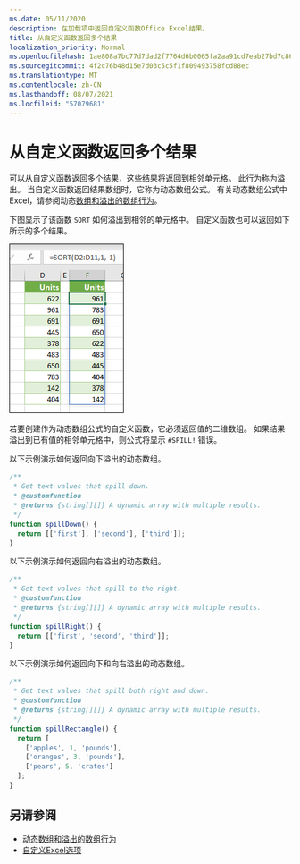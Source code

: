 ```yaml
---
ms.date: 05/11/2020
description: 在加载项中返回自定义函数Office Excel结果。
title: 从自定义函数返回多个结果
localization_priority: Normal
ms.openlocfilehash: 1ae808a7bc77d7dad2f7764d6b0065fa2aa91cd7eab27bd7c8697a3d87731153
ms.sourcegitcommit: 4f2c76b48d15e7d03c5c5f1f809493758fcd88ec
ms.translationtype: MT
ms.contentlocale: zh-CN
ms.lasthandoff: 08/07/2021
ms.locfileid: "57079681"
---
```

# <a name="return-multiple-results-from-your-custom-function"></a>从自定义函数返回多个结果

可以从自定义函数返回多个结果，这些结果将返回到相邻单元格。 此行为称为溢出。 当自定义函数返回结果数组时，它称为动态数组公式。 有关动态数组公式中Excel，请参阅动态[数组和溢出的数组行为](https://support.office.com/article/dynamic-arrays-and-spilled-array-behavior-205c6b06-03ba-4151-89a1-87a7eb36e531)。

下图显示了该函数 `SORT` 如何溢出到相邻的单元格中。 自定义函数也可以返回如下所示的多个结果。

![显示多个结果到多个单元格的"SORT"函数的屏幕截图。](../images/dynamic-array-spill.png)

若要创建作为动态数组公式的自定义函数，它必须返回值的二维数组。 如果结果溢出到已有值的相邻单元格中，则公式将显示 `#SPILL!` 错误。

以下示例演示如何返回向下溢出的动态数组。

```javascript
/**
 * Get text values that spill down.
 * @customfunction
 * @returns {string[][]} A dynamic array with multiple results.
 */
function spillDown() {
  return [['first'], ['second'], ['third']];
}
```

以下示例演示如何返回向右溢出的动态数组。 

```javascript
/**
 * Get text values that spill to the right.
 * @customfunction
 * @returns {string[][]} A dynamic array with multiple results.
 */
function spillRight() {
  return [['first', 'second', 'third']];
}
```

以下示例演示如何返回向下和向右溢出的动态数组。

```javascript
/**
 * Get text values that spill both right and down.
 * @customfunction
 * @returns {string[][]} A dynamic array with multiple results.
 */
function spillRectangle() {
  return [
    ['apples', 1, 'pounds'],
    ['oranges', 3, 'pounds'],
    ['pears', 5, 'crates']
  ];
}
```

## <a name="see-also"></a>另请参阅

- [动态数组和溢出的数组行为](https://support.microsoft.com/office/205c6b06-03ba-4151-89a1-87a7eb36e531)
- [自定义Excel选项](custom-functions-parameter-options.md)
